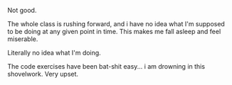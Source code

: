 Not good.

The whole class is rushing forward, and i have no idea what I'm supposed to be doing at any given point in time. This makes me fall asleep and feel miserable.

Literally no idea what I'm doing.

The code exercises have been bat-shit easy... i am drowning in this shovelwork. Very upset.
